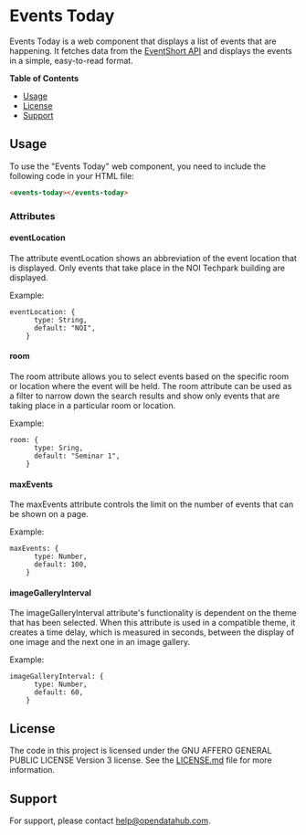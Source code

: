 
# Events Today
Events Today is a web component that displays a list of events that are happening. It fetches data from the [EventShort API](https://tourism.opendatahub.bz.it/swagger/index.html#/EventShort)  and displays the events in a simple, easy-to-read format.<br>


**Table of Contents**
- [Usage](#usage)
- [License](#license)
- [Support](#support)

## Usage
To use the "Events Today" web component, you need to include the following code in your HTML file: 
```html
<events-today></events-today>
```
### Attributes
#### <b>eventLocation</b>

The attribute eventLocation shows an abbreviation of the event location that is displayed. 
Only events that take place in the NOI Techpark building are displayed. 

Example:

````
eventLocation: {
      type: String,
      default: "NOI",
    }
````



#### <b>room</b>
The room attribute allows you to select events based on the specific room or location where the event will be held. The room attribute can be used as a filter to narrow down the search results and show only events that are taking place in a particular room or location.

Example:
````
room: {
      type: Sring,
      default: "Seminar 1",
    }
````

#### <b>maxEvents</b>

The maxEvents attribute controls the limit on the number of events that can be shown on a page.

Example:
````
maxEvents: {
      type: Number,
      default: 100,
    }
````

#### <b>imageGalleryInterval</b>

The imageGalleryInterval attribute's functionality is dependent on the theme that has been selected. When this attribute is used in a compatible theme, it creates a time delay, which is measured in seconds,  between the display of one image and the next one in an image gallery. 

Example:
````
imageGalleryInterval: {
      type: Number,
      default: 60,
    }
````

## License
The code in this project is licensed under the GNU AFFERO GENERAL PUBLIC LICENSE Version 3 license. See the [LICENSE.md](LICENSE.md) file for more information.

## Support
For support, please contact [help@opendatahub.com](mailto:help@opendatahub.com).

